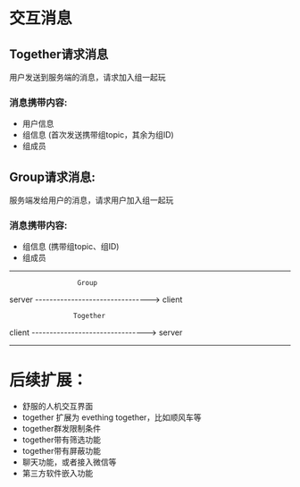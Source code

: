 
# 交互消息
## Together请求消息
  用户发送到服务端的消息，请求加入组一起玩
###  消息携带内容:
 * 用户信息
 * 组信息 (首次发送携带组topic，其余为组ID)
 * 组成员
## Group请求消息:  
   服务端发给用户的消息，请求用户加入组一起玩
###  消息携带内容:
 * 组信息 (携带组topic、组ID)
 * 组成员

* * *
                     Group
 server   -------------------------------->   client

 
                    Together
 client   -------------------------------->   server
* * *



# 后续扩展：
 * 舒服的人机交互界面
 * together 扩展为 evething together，比如顺风车等
 * together群发限制条件
 * together带有筛选功能
 * together带有屏蔽功能
 * 聊天功能，或者接入微信等
 * 第三方软件嵌入功能

